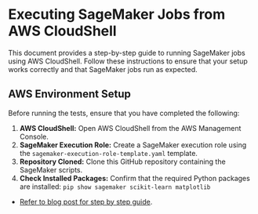 # Executing SageMaker Jobs from AWS CloudShell

This document provides a step-by-step guide to running SageMaker jobs using AWS CloudShell. 
Follow these instructions to ensure that your setup works correctly and that SageMaker jobs run as expected.

## AWS Environment Setup

Before running the tests, ensure that you have completed the following:

1. **AWS CloudShell:** Open AWS CloudShell from the AWS Management Console.
2. **SageMaker Execution Role:** Create a SageMaker execution role using the `sagemaker-execution-role-template.yaml` template.
3. **Repository Cloned:** Clone this GitHub repository containing the SageMaker scripts.
4. **Check Installed Packages:** Confirm that the required Python packages are installed:
    `pip show sagemaker scikit-learn matplotlib`
    
* [Refer to blog post for step by step guide](https://vivek-aws.medium.com/4-ways-to-get-hands-on-with-sagemaker-for-free-41ff9bee0d54).